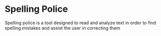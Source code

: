# Spelling Police
Spelling police is a tool designed to read and analyze text in order to find spelling mistakes and assist the user in correcting them 
